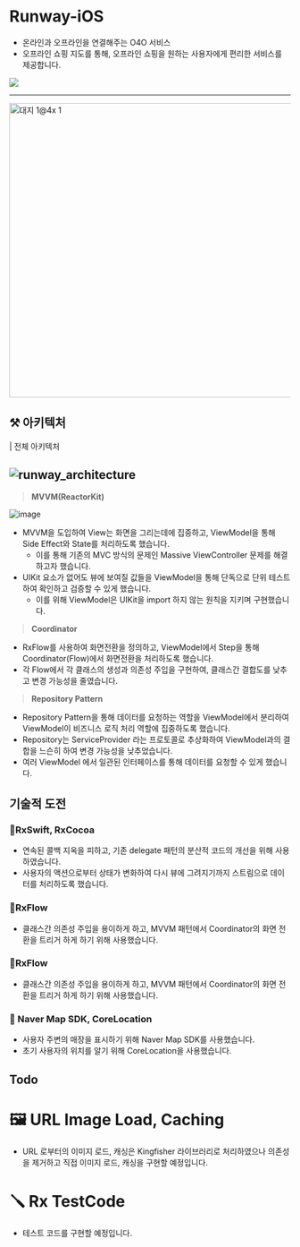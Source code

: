 # Runway-iOS
- 온라인과 오프라인을 연결해주는 O4O 서비스
- 오프라인 쇼핑 지도를 통해, 오프라인 쇼핑을 원하는 사용자에게 편리한 서비스를 제공합니다.

<a href="https://apps.apple.com/us/app/%EB%9F%B0%EC%9B%A8%EC%9D%B4-runway-%EB%82%B4-%EC%86%90-%EC%95%88%EC%9D%98-%EA%B0%84%ED%8E%B8%ED%95%9C-%ED%8C%A8%EC%85%98-%EC%87%BC%ED%95%91-%EC%A7%80%EB%8F%84/id1671808515">
 <img src = "https://user-images.githubusercontent.com/69136340/165884844-de14d6f9-5e3a-4796-b880-f79d88186b27.png">
</a>

---
<img width="526" alt="대지 1@4x 1" src="https://user-images.githubusercontent.com/46420281/227476808-80d481f2-a55f-4522-ba0e-efc7b8b7d8b4.png">

## ⚒ 아키텍처

| 전체 아키텍처

![runway_architecture](https://user-images.githubusercontent.com/46420281/228124620-0e3f8f20-13f2-47b8-88f5-09b435e9dbfc.png)
---
> **MVVM(ReactorKit)**

 ![image](https://user-images.githubusercontent.com/46420281/227477622-78ab297d-f315-4048-ae9b-e40e7d925272.png)
 - MVVM을 도입하여 View는 화면을 그리는데에 집중하고, ViewModel을 통해 Side Effect와 State를 처리하도록 했습니다.
   - 이를 통해 기존의 MVC 방식의 문제인 Massive ViewController 문제를 해결하고자 했습니다.
 - UIKit 요소가 없어도 뷰에 보여질 값들을 ViewModel을 통해 단독으로 단위 테스트하여 확인하고 검증할 수 있게 했습니다.
   - 이를 위해 ViewModel은 UIKit을 import 하지 않는 원칙을 지키며 구현했습니다.
 
> **Coordinator**
 - RxFlow를 사용하여 화면전환을 정의하고, ViewModel에서 Step을 통해 Coordinator(Flow)에서 화면전환을 처리하도록 했습니다. 
 - 각 Flow에서 각 클래스의 생성과 의존성 주입을 구현하여, 클래스간 결합도를 낮추고 변경 가능성을 줄였습니다.
 
> **Repository Pattern**
- Repository Pattern을 통해 데이터를 요청하는 역할을 ViewModel에서 분리하여 ViewModel이 비즈니스 로직 처리 역할에 집중하도록 했습니다.
- Repository는 ServiceProvider 라는 프로토콜로 추상화하여 ViewModel과의 결합을 느슨히 하여 변경 가능성을 낮추었습니다.
- 여러 ViewModel 에서 일관된 인터페이스를 통해 데이터를 요청할 수 있게 했습니다.

## 기술적 도전
### 🔬RxSwift, RxCocoa
- 연속된 콜백 지옥을 피하고, 기존 delegate 패턴의 분산적 코드의 개선을 위해 사용하였습니다.
- 사용자의 액션으로부터 상태가 변화하여 다시 뷰에 그려지기까지 스트림으로 데이터를 처리하도록 했습니다.

### 🔬RxFlow
- 클래스간 의존성 주입을 용이하게 하고, MVVM 패턴에서 Coordinator의 화면 전환을 트리거 하게 하기 위해 사용했습니다.

### 🔬RxFlow
- 클래스간 의존성 주입을 용이하게 하고, MVVM 패턴에서 Coordinator의 화면 전환을 트리거 하게 하기 위해 사용했습니다.

### 🔬 Naver Map SDK, CoreLocation
- 사용자 주변의 매장을 표시하기 위해 Naver Map SDK를 사용했습니다.
- 초기 사용자의 위치를 알기 위해 CoreLocation을 사용했습니다.

## Todo
# 🖼️ URL Image Load, Caching
- URL 로부터의 이미지 로드, 캐싱은 Kingfisher 라이브러리로 처리하였으나 의존성을 제거하고 직접 이미지 로드, 캐싱을 구현할 예정입니다.

# 🪛 Rx TestCode
- 테스트 코드를 구현할 예정입니다.
